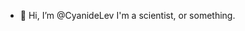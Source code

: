 - 👋 Hi, I’m @CyanideLev
I'm a scientist, or something. 

<!---
CyanideLev/CyanideLev is a ✨ special ✨ repository because its `README.md` (this file) appears on your GitHub profile.
You can click the Preview link to take a look at your changes.
--->
